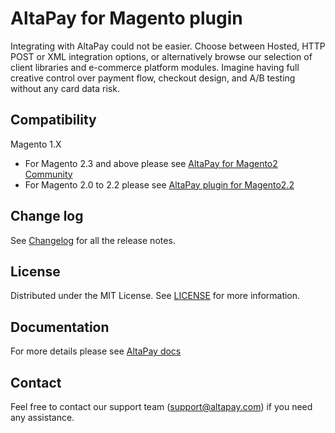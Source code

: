 # AltaPay for Magento plugin

Integrating with AltaPay could not be easier. Choose between Hosted, HTTP POST or XML integration options, or
alternatively browse our selection of client libraries and e-commerce platform modules. Imagine having full
creative control over payment flow, checkout design, and A/B testing without any card data risk.


## Compatibility
Magento 1.X

- For Magento 2.3 and above please see [AltaPay for Magento2 Community](https://github.com/AltaPay/plugin-magento2-community)
- For Magento 2.0 to 2.2 please see [AltaPay plugin for Magento2.2](https://github.com/AltaPay/plugin-magento2)

## Change log

See [Changelog](CHANGELOG.md) for all the release notes.

## License

Distributed under the MIT License. See [LICENSE](LICENSE) for more information.

## Documentation

For more details please see [AltaPay docs](https://documentation.altapay.com/)

## Contact
Feel free to contact our support team (support@altapay.com) if you need any assistance.
